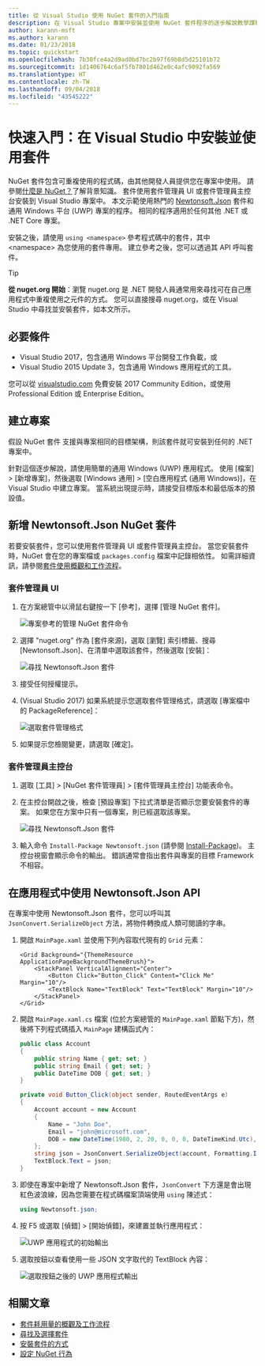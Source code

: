 ```yaml
---
title: 從 Visual Studio 使用 NuGet 套件的入門指南
description: 在 Visual Studio 專案中安裝並使用 NuGet 套件程序的逐步解說教學課程。
author: karann-msft
ms.author: karann
ms.date: 01/23/2018
ms.topic: quickstart
ms.openlocfilehash: 7b30fce4a2d9ad0bd7bc2b97f69b8d5d25101b72
ms.sourcegitcommit: 1d1406764c6af5fb7801d462e0c4afc9092fa569
ms.translationtype: HT
ms.contentlocale: zh-TW
ms.lasthandoff: 09/04/2018
ms.locfileid: "43545222"
---
```

# <a name="quickstart-install-and-use-a-package-in-visual-studio"></a>快速入門：在 Visual Studio 中安裝並使用套件

NuGet 套件包含可重複使用的程式碼，由其他開發人員提供您在專案中使用。 請參閱[什麼是 NuGet？](../What-is-NuGet.md)了解背景知識。 套件使用套件管理員 UI 或套件管理員主控台安裝到 Visual Studio 專案中。 本文示範使用熱門的 [Newtonsoft.Json](https://www.nuget.org/packages/Newtonsoft.Json/) 套件和通用 Windows 平台 (UWP) 專案的程序。 相同的程序適用於任何其他 .NET 或 .NET Core 專案。

安裝之後，請使用 `using <namespace>` 參考程式碼中的套件，其中 \<namespace\> 為您使用的套件專用。 建立參考之後，您可以透過其 API 呼叫套件。

> [!Tip]
> **從 nuget.org 開始**：瀏覽 nuget.org 是 .NET 開發人員通常用來尋找可在自己應用程式中重複使用之元件的方式。 您可以直接搜尋 nuget.org，或在 Visual Studio 中尋找並安裝套件，如本文所示。

## <a name="prerequisites"></a>必要條件

- Visual Studio 2017，包含通用 Windows 平台開發工作負載，或
- Visual Studio 2015 Update 3，包含通用 Windows 應用程式的工具。

您可以從 [visualstudio.com](https://www.visualstudio.com/) 免費安裝 2017 Community Edition，或使用 Professional Edition 或 Enterprise Edition。

## <a name="create-a-project"></a>建立專案

假設 NuGet 套件 支援與專案相同的目標架構，則該套件就可安裝到任何的 .NET 專案中。

針對這個逐步解說，請使用簡單的通用 Windows (UWP) 應用程式。 使用 [檔案] > [新增專案]，然後選取 [Windows 通用] > [空白應用程式 (通用 Windows)]，在 Visual Studio 中建立專案。 當系統出現提示時，請接受目標版本和最低版本的預設值。

## <a name="add-the-newtonsoftjson-nuget-package"></a>新增 Newtonsoft.Json NuGet 套件

若要安裝套件，您可以使用套件管理員 UI 或套件管理員主控台。 當您安裝套件時，NuGet 會在您的專案檔或 `packages.config` 檔案中記錄相依性。 如需詳細資訊，請參閱[套件使用概觀和工作流程](../consume-packages/Overview-and-Workflow.md)。

### <a name="package-manager-ui"></a>套件管理員 UI

1. 在方案總管中以滑鼠右鍵按一下 [參考]，選擇 [管理 NuGet 套件]。

    ![專案參考的管理 NuGet 套件命令](media/QS_Use-02-ManageNuGetPackages.png)

1. 選擇 "nuget.org" 作為 [套件來源]，選取 [瀏覽] 索引標籤、搜尋 [Newtonsoft.Json]、在清單中選取該套件，然後選取 [安裝]：

    ![尋找 Newtonsoft.Json 套件](media/QS_Use-03-NewtonsoftJson.png)

1. 接受任何授權提示。

1. (Visual Studio 2017) 如果系統提示您選取套件管理格式，請選取 [專案檔中的 PackageReference]：

    ![選取套件管理格式](media/QS_Use-03b-SelectFormat.png)

1. 如果提示您檢閱變更，請選取 [確定]。

### <a name="package-manager-console"></a>套件管理員主控台

1. 選取 [工具] > [NuGet 套件管理員] > [套件管理員主控台] 功能表命令。

1. 在主控台開啟之後，檢查 [預設專案] 下拉式清單是否顯示您要安裝套件的專案。 如果您在方案中只有一個專案，則已經選取該專案。

    ![尋找 Newtonsoft.Json 套件](media/QS_Use-08-Console1.png)

1. 輸入命令 `Install-Package Newtonsoft.json` (請參閱 [Install-Package](../tools/ps-ref-install-package.md))。 主控台視窗會顯示命令的輸出。 錯誤通常會指出套件與專案的目標 Framework 不相容。

## <a name="use-the-newtonsoftjson-api-in-the-app"></a>在應用程式中使用 Newtonsoft.Json API

在專案中使用 Newtonsoft.Json 套件，您可以呼叫其 `JsonConvert.SerializeObject` 方法，將物件轉換成人類可閱讀的字串。

1. 開啟 `MainPage.xaml` 並使用下列內容取代現有的 `Grid` 元素：

    ```xaml
    <Grid Background="{ThemeResource ApplicationPageBackgroundThemeBrush}">
        <StackPanel VerticalAlignment="Center">
            <Button Click="Button_Click" Content="Click Me" Margin="10"/>
            <TextBlock Name="TextBlock" Text="TextBlock" Margin="10"/>
        </StackPanel>
    </Grid>
    ```

1. 開啟 `MainPage.xaml.cs` 檔案 (位於方案總管的 `MainPage.xaml` 節點下方)，然後將下列程式碼插入 `MainPage` 建構函式內：

    ```cs
    public class Account
    {
        public string Name { get; set; }
        public string Email { get; set; }
        public DateTime DOB { get; set; }
    }

    private void Button_Click(object sender, RoutedEventArgs e)
    {
        Account account = new Account
        {
            Name = "John Doe",
            Email = "john@microsoft.com",
            DOB = new DateTime(1980, 2, 20, 0, 0, 0, DateTimeKind.Utc),
        };
        string json = JsonConvert.SerializeObject(account, Formatting.Indented);
        TextBlock.Text = json;
    }
    ```

1. 即使在專案中新增了 Newtonsoft.Json 套件，`JsonConvert` 下方還是會出現紅色波浪線，因為您需要在程式碼檔案頂端使用 `using` 陳述式：

    ```cs
    using Newtonsoft.json;
    ```

1. 按 F5 或選取 [偵錯] > [開始偵錯]，來建置並執行應用程式：

    ![UWP 應用程式的初始輸出](media/QS_Use-06-AppStart.png)

1. 選取按鈕以查看使用一些 JSON 文字取代的 TextBlock 內容：

    ![選取按鈕之後的 UWP 應用程式輸出](media/QS_Use-07-AppEnd.png)

## <a name="related-articles"></a>相關文章

- [套件耗用量的概觀及工作流程](../consume-packages/overview-and-workflow.md)
- [尋找及選擇套件](../consume-packages/finding-and-choosing-packages.md)
- [安裝套件的方式](../consume-packages/ways-to-install-a-package.md)
- [設定 NuGet 行為](../consume-packages/configuring-nuget-behavior.md)
